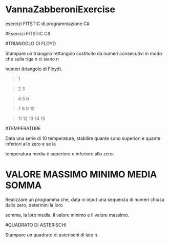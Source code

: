# VannaZabberoniExercise
esercizi FITSTIC di programmazione C#

#Esercizi FITSTIC C# 

#TRIANGOLO DI FLOYD

Stampare un triangolo rettangolo costituito da numeri consecutivi in modo che sulla riga n ci siano n

numeri (triangolo di Floyd).

>
>1

>2 3

>4 5 6

>7 8 9 10

>11 12 13 14 15
>

#TEMPERATURE

Data una serie di 10 temperature, stabilire quante sono superiori e quante inferiori allo zero e se la

temperatura media è superiore o inferiore allo zero.


# VALORE MASSIMO MINIMO MEDIA SOMMA

Realizzare un programma che, data in input una sequenza di numeri chiusa dallo zero, determini la loro

somma, la loro media, il valore minimo e il valore massimo.


#QUADRATO DI ASTERISCHI

Stampare un quadrato di asterischi di lato n.
